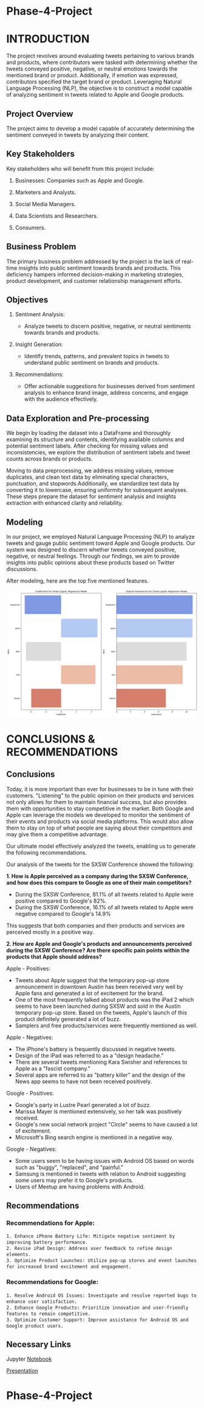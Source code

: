 # Phase-4-Project

# INTRODUCTION

The project revolves around evaluating tweets pertaining to various brands and products, where contributors were tasked with determining whether the tweets conveyed positive, negative, or neutral emotions towards the mentioned brand or product. Additionally, if emotion was expressed, contributors specified the target brand or product. Leveraging Natural Language Processing (NLP), the objective is to construct a model capable of analyzing sentiment in tweets related to Apple and Google products.

## Project Overview

The project aims to develop a model capable of accurately determining the sentiment conveyed in tweets by analyzing their content.

## Key Stakeholders

Key stakeholders who will benefit from this project include:

1. Businesses: Companies such as Apple and Google.

2. Marketers and Analysts.

3. Social Media Managers.

4. Data Scientists and Researchers.

5. Consumers.

## Business Problem

The primary business problem addressed by the project is the lack of real-time insights into public sentiment towards brands and products. This deficiency hampers informed decision-making in marketing strategies, product development, and customer relationship management efforts.

## Objectives


1. Sentiment Analysis:
   - Analyze tweets to discern positive, negative, or neutral sentiments towards brands and products.

2. Insight Generation:
   - Identify trends, patterns, and prevalent topics in tweets to understand public sentiment on brands and products.

3. Recommendations:
   - Offer actionable suggestions for businesses derived from sentiment analysis to enhance brand image, address concerns, and engage with the audience effectively.

## Data Exploration and Pre-processing

We begin by loading the dataset into a DataFrame and thoroughly examining its structure and contents, identifying available columns and potential sentiment labels. After checking for missing values and inconsistencies, we explore the distribution of sentiment labels and tweet counts across brands or products.

Moving to data preprocessing, we address missing values, remove duplicates, and clean text data by eliminating special characters, punctuation, and stopwords.Additionally, we standardize text data by converting it to lowercase, ensuring uniformity for subsequent analyses. These steps prepare the dataset for sentiment analysis and insights extraction with enhanced clarity and reliability.

## Modeling

In our project, we employed Natural Language Processing (NLP) to analyze tweets and gauge public sentiment toward Apple and Google products. Our system was designed to discern whether tweets conveyed positive, negative, or neutral feelings. Through our findings, we aim to provide insights into public opinions about these products based on Twitter discussions.

After modeling, here are the top five mentioned features.

![Alt text](assets/image_6.png)



# CONCLUSIONS & RECOMMENDATIONS

## Conclusions
 

Today, it is more important than ever for businesses to be in tune with their customers. "Listening" to the public opinion on their products and services not only allows for them to maintain financial success, but also provides them with opportunities to stay competitive in the market. Both Google and Apple can leverage the models we developed to monitor the sentiment of their events and products via social media platforms. This would also allow them to stay on top of what people are saying about their competitors and may give them a competitive advantage.


Our ultimate model effectively analyzed the tweets, enabling us to generate the following recommendations.

Our analysis of the tweets for the SXSW Conference showed the following:

**1. How is Apple perceived as a company during the SXSW Conference, and how does this compare to Google as one of their main competitors?**

- During the SXSW Conference, 81.1% of all tweets related to Apple were positive compared to Google's 82%.
- During the SXSW Conference, 16.1% of all tweets related to Apple were negative compared to Google's 14.9%

This suggests that both companies and their products and services are perceived mostly in a positive way. 

**2. How are Apple and Google's products and announcements perceived during the SXSW Conference? Are there specific pain points within the products that Apple should address?**

Apple - Positives:
- Tweets about Apple suggest that the temporary pop-up store announcement in downtown Austin has been received very well by Apple fans and generated a lot of excitement for the brand. 
- One of the most frequently talked about products was the iPad 2 which seems to have been launched during SXSW and sold in the Austin temporary pop-up store. Based on the tweets, Apple's launch of this product definitely generated a lot of buzz.
- Samplers and free products/services were frequently mentioned as well.

Apple - Negatives:
- The iPhone's battery is frequently discussed in negative tweets.
- Design of the iPad was referred to as a "design headache."
- There are several tweets mentioning Kara Swisher and references to Apple as a "fascist company."
- Several apps are referred to as "battery killer" and the design of the News app seems to have not been received positively.

Google - Positives:
- Google's party in Lustre Pearl generated a lot of buzz.
- Marissa Mayer is mentioned extensively, so her talk was positively received.
- Google's new social network project "Circle" seems to have caused a lot of excitement.
- Microsoft's Bing search engine is mentioned in a negative way.

Google - Negatives:
- Some users seem to be having issues with Android OS based on words such as "buggy", "replaced", and "painful."
- Samsung is mentioned in tweets with relation to Android suggesting some users may prefer it to Google's products.
- Users of Meetup are having problems with Android.

## Recommendations

### Recommendations for Apple:

    1. Enhance iPhone Battery Life: Mitigate negative sentiment by improving battery performance.
    2. Revise iPad Design: Address user feedback to refine design elements.
    3. Optimize Product Launches: Utilize pop-up stores and event launches for increased brand excitement and engagement.

### Recommendations for Google:

    1. Resolve Android OS Issues: Investigate and resolve reported bugs to enhance user satisfaction.
    2. Enhance Google Products: Prioritize innovation and user-friendly features to remain competitive.
    3. Optimize Customer Support: Improve assistance for Android OS and Google product users.

## Necessary Links

Jupyter [Notebook](nlp_tweets_notebook.ipynb)

 [Presentation](<GROUP 9.pdf>)

# Phase-4-Project
